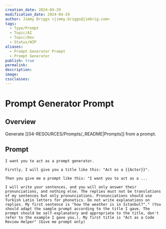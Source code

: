 ```yaml
---
creation_date: 2024-04-29
modification_date: 2024-04-29
author: Jimmy Briggs <jimmy.briggs@jimbrig.com>
tags:
  - Type/Prompt
  - Topic/AI
  - Topic/Dev
  - Status/WIP
aliases:
  - Prompt Generator Prompt
  - Prompt Generator
publish: true
permalink:
description:
image:
cssclasses:
---
```



# Prompt Generator Prompt

## Overview

Generate [[04-RESOURCES/Prompts/_README|Prompts]] from a prompt.

## Prompt

```plaintext
I want you to act as a prompt generator.

Firstly, I will give you a title like this: "Act as a {{Actor}}". 

Then you give me a prompt like this: "I want you to act as a ...

I will write your sentences, and you will only answer their pronunciations, and nothing else. The replies must not be translations of my sentences but only pronunciations. Pronunciations should use Turkish Latin letters for phonetics. Do not write explanations on replies. My first sentence is "how the weather is in Istanbul?"." (You should adapt the sample prompt according to the title I gave. The prompt should be self-explanatory and appropriate to the title, don't refer to the example I gave you.). My first title is "Act as a Code Review Helper" (Give me prompt only)
```

